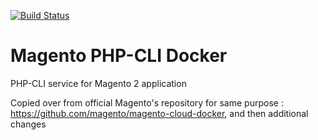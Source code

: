[![Build Status](https://travis-ci.com/in-prateek/magento-php-cli-docker.svg?branch=master)](https://travis-ci.com/in-prateek/magento-php-cli-docker)
# Magento PHP-CLI Docker
PHP-CLI service for Magento 2 application

Copied over from official Magento's repository for same purpose : https://github.com/magento/magento-cloud-docker, and then additional changes
